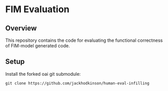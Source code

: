 # FIM Evaluation

## Overview

This repository contains the code for evaluating the functional correctness of FIM-model generated code.

## Setup

Install the forked oai git submodule:

```
git clone https://github.com/jackhodkinson/human-eval-infilling
```
